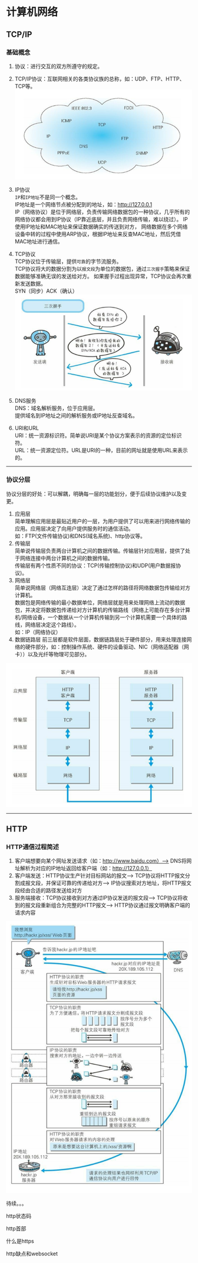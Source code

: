 # 计算机网络

## TCP/IP

### 基础概念
1. 协议：进行交互的双方所遵守的规定。

2. TCP/IP协议：互联网相关的各类协议族的总称，如：UDP、FTP、HTTP、TCP等。         
![TCP/IP](/images/tcpip.png)

3. IP协议       
`IP`和`IP地址`不是同一个概念。         
IP地址是一个网络节点被分配到的地址，如：http://127.0.0.1      
IP（网络协议）是位于网络层，负责传输网络数据包的一种协议，几乎所有的网络协议都会用到IP协议（IP靠近底层，并且负责网络传输，难以绕过）。
IP使用IP地址和MAC地址来保证数据确实的传送到对方，
网络数据在多个网络设备中转的过程中使用ARP协议，根据IP地址来反查MAC地址，然后凭借MAC地址进行通信。

4. TCP协议      
TCP协议位于传输层，提供`可靠`的字节流服务。     
TCP协议将大的数据分割为以`报文段`为单位的数据包，通过`三次握手`策略来保证数据能够准确无误的发送给对方。
如果握手过程出现异常，TCP协议会再次重新发送数据。       
SYN（同步）ACK（确认）      
![TCP/IP](/images/three_hands.png)

5. DNS服务      
DNS：域名解析服务，位于应用层。     
提供域名到IP地址之间的解析服务或IP地址反查域名。

6. URI和URL     
URI：统一资源标识符。简单说URI是某个协议方案表示的资源的定位标识符。        
URL：统一资源定位符。URL是URI的一种，目前的网址就是使用URL来表示的。

---
### 协议分层
协议分层的好处：可以解耦，明确每一层的功能划分，便于后续协议维护以及变更。
1. 应用层   
简单理解应用层是最贴近用户的一层，为用户提供了可以用来进行网络传输的应用。应用层决定了向用户提供服务时的通信活动。      
如：FTP(文件传输协议)和DNS(域名系统)、http协议等。
2. 传输层       
简单说传输层负责两台计算机之间的数据传输。传输层针对应用层，提供了处于网络连接中两台计算机之间的数据传输。      
传输层有两个性质不同的协议：TCP(传输控制协议)和UDP(用户数据报协议)。
3. 网络层       
简单说网络层（网络互连层）决定了通过怎样的路径将网络数据包传输给对方计算机。      
数据包是网络传输的最小数据单位，网络层就是用来处理网络上流动的数据包，并决定将数据包传递给对方计算机的传输路线（网络上可能存在多台计算机/网络设备，一个数据从一个计算机传输到另一个计算机需要一个具体的路线，网络层决定这个路线）。     
如：IP（网络协议）
4. 数据链路层
前三层都是软件层面，数据链路层处于硬件部分，用来处理连接网络的硬件部分，如：控制操作系统、硬件的设备驱动、NIC（网络适配器（网卡））以及光纤等物理可见部分。

![TCP/IP](/images/tcpip_tran.png)       

---
## HTTP

### HTTP通信过程简述

1. 客户端想要向某个网址发送请求（如：http://www.baidu.com）--> DNS将网址解析为对应的IP地址返回给客户端（如：http://127.0.0.1）
2. 客户端发送：HTTP协议生产针对目标网站的报文--> TCP协议将HTTP报文分割成报文段，并保证可靠的传递给对方--> IP协议搜索对方地址，将HTTP报文段经由合适的路径发送给对方
3. 服务端接收：TCP协议接收到对方通过IP协议发送的报文段--> TCP协议将收到的报文段重新组合为完整的HTTP报文--> HTTP协议通过报文明确客户端的请求内容

![HTTP](/images/http_1.png)     

待续。。。

http状态码

http首部

什么是https

http缺点和websocket

